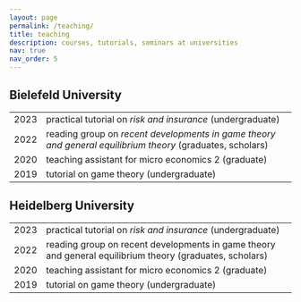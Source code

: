 ```yaml
---
layout: page
permalink: /teaching/
title: teaching
description: courses, tutorials, seminars at universities
nav: true
nav_order: 5
---
```


## Bielefeld University

|      |                                                                                                            |
|------|------------------------------------------------------------------------------------------------------------|
| 2023 | practical tutorial on *risk and insurance* (undergraduate)                                                 |
| 2022 | reading group on *recent developments in game theory and general equilibrium theory* (graduates, scholars) |
| 2020 | teaching assistant for micro economics 2 (graduate)                                                        |
| 2019 | tutorial on game theory (undergraduate)                                                                    |




## Heidelberg University

|      |                                                                                                            |
|------|------------------------------------------------------------------------------------------------------------|
| 2023 | practical tutorial on *risk and insurance* (undergraduate)                                                 |
| 2022 | reading group on recent developments in game theory and general equilibrium theory (graduates, scholars)   |
| 2020 | teaching assistant for micro economics 2 (graduate)                                                        |
| 2019 | tutorial on game theory (undergraduate)                                                                    |
